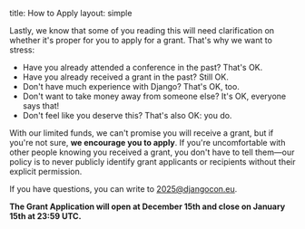 title: How to Apply
layout: simple

Lastly, we know that some of you reading this will need clarification on whether it's proper for you to apply for a grant. That's why we want to stress:

- Have you already attended a conference in the past? That's OK.
- Have you already received a grant in the past? Still OK.
- Don't have much experience with Django? That's OK, too.
- Don't want to take money away from someone else? It's OK, everyone says that!
- Don't feel like you deserve this? That's also OK: you do.

With our limited funds, we can't promise you will receive a grant, but if you're not sure, **we encourage you to apply**. If you're uncomfortable with other people knowing you received a grant, you don't have to tell them—our policy is to never publicly identify grant applicants or recipients without their explicit permission.

If you have questions, you can write to <a href="mailto:2025@djangocon.eu" class="pages-links">2025@djangocon.eu</a>.

**The Grant Application will open at December 15th and close on January 15th at 23:59 UTC.**
<be>
<!-- <a href="" class="hero-btn"style="text-decoration:none;color:white">Apply for Grant</a> -->
